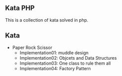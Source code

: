 Kata PHP
--------

This is a collection of kata solved in php.

Kata
----

 - Paper Rock Scissor
   - Implementation01: muddle design
   - Implementation02: Objcets and Data Structures
   - Implementation03: One class to rule them all
   - Implementation04: Factory Pattern
